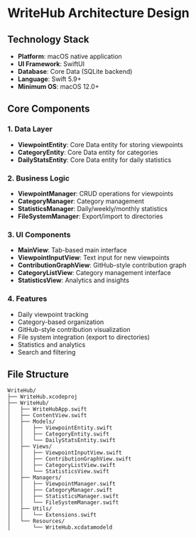 # WriteHub Architecture Design

## Technology Stack
- **Platform**: macOS native application
- **UI Framework**: SwiftUI
- **Database**: Core Data (SQLite backend)
- **Language**: Swift 5.9+
- **Minimum OS**: macOS 12.0+

## Core Components

### 1. Data Layer
- **ViewpointEntity**: Core Data entity for storing viewpoints
- **CategoryEntity**: Core Data entity for categories
- **DailyStatsEntity**: Core Data entity for daily statistics

### 2. Business Logic
- **ViewpointManager**: CRUD operations for viewpoints
- **CategoryManager**: Category management
- **StatisticsManager**: Daily/weekly/monthly statistics
- **FileSystemManager**: Export/import to directories

### 3. UI Components
- **MainView**: Tab-based main interface
- **ViewpointInputView**: Text input for new viewpoints
- **ContributionGraphView**: GitHub-style contribution graph
- **CategoryListView**: Category management interface
- **StatisticsView**: Analytics and insights

### 4. Features
- Daily viewpoint tracking
- Category-based organization
- GitHub-style contribution visualization
- File system integration (export to directories)
- Statistics and analytics
- Search and filtering

## File Structure
```
WriteHub/
├── WriteHub.xcodeproj
├── WriteHub/
│   ├── WriteHubApp.swift
│   ├── ContentView.swift
│   ├── Models/
│   │   ├── ViewpointEntity.swift
│   │   ├── CategoryEntity.swift
│   │   └── DailyStatsEntity.swift
│   ├── Views/
│   │   ├── ViewpointInputView.swift
│   │   ├── ContributionGraphView.swift
│   │   ├── CategoryListView.swift
│   │   └── StatisticsView.swift
│   ├── Managers/
│   │   ├── ViewpointManager.swift
│   │   ├── CategoryManager.swift
│   │   ├── StatisticsManager.swift
│   │   └── FileSystemManager.swift
│   ├── Utils/
│   │   └── Extensions.swift
│   └── Resources/
│       └── WriteHub.xcdatamodeld
```